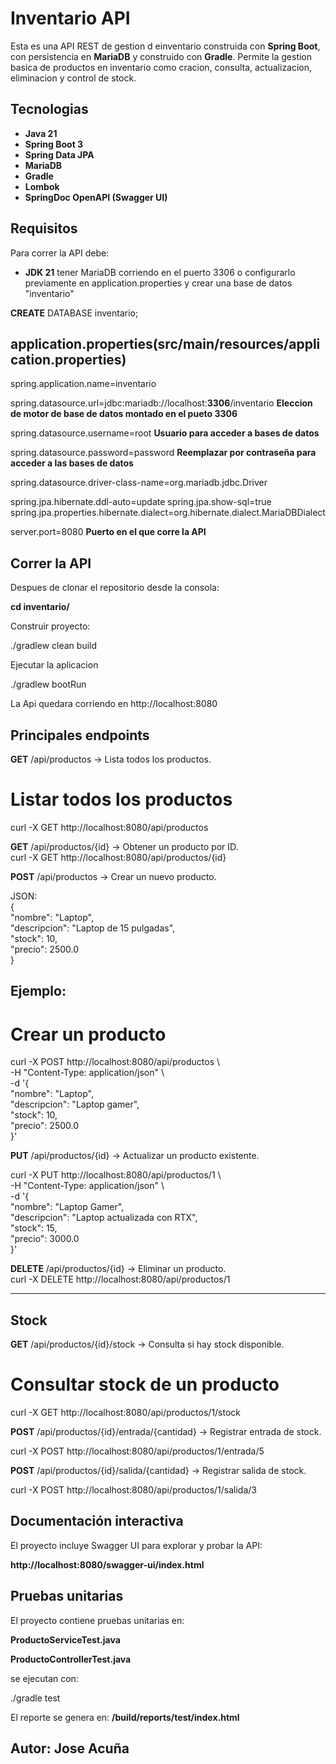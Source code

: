 # Inventario API

Esta es una API REST de gestion d einventario construida con **Spring Boot**, con persistencia en **MariaDB** y construido con **Gradle**.
Permite la gestion basica de productos en inventario como cracion, consulta, actualizacion, eliminacion y control de stock.


## Tecnologias

- **Java 21**
- **Spring Boot 3**
- **Spring Data JPA**
- **MariaDB**
- **Gradle**
- **Lombok**
- **SpringDoc OpenAPI (Swagger UI)**


## Requisitos 

Para correr la API debe:

- **JDK 21**
tener MariaDB corriendo en el puerto 3306 o configurarlo previamente en application.properties y crear una base de datos "inventario"

**CREATE** DATABASE inventario;

## application.properties(src/main/resources/application.properties)

spring.application.name=inventario

spring.datasource.url=jdbc:mariadb://localhost:__3306__/inventario **Eleccion de motor de base de datos montado en el pueto 3306**

spring.datasource.username=root  **Usuario para acceder a bases de datos**

spring.datasource.password=password **Reemplazar por contraseña para acceder a las bases de datos**

spring.datasource.driver-class-name=org.mariadb.jdbc.Driver

spring.jpa.hibernate.ddl-auto=update
spring.jpa.show-sql=true
spring.jpa.properties.hibernate.dialect=org.hibernate.dialect.MariaDBDialect

server.port=8080 **Puerto en el que corre la API**

## Correr la API

Despues de clonar el repositorio desde la consola:

**cd inventario/**

Construir proyecto:

./gradlew clean build

Ejecutar la aplicacion

./gradlew bootRun

La Api quedara corriendo en http://localhost:8080

## Principales endpoints

**GET** /api/productos -> Lista todos los productos.  

# Listar todos los productos  
curl -X GET http://localhost:8080/api/productos  

**GET** /api/productos/{id} -> Obtener un producto por ID.  
curl -X GET http://localhost:8080/api/productos/{id}
  
**POST** /api/productos -> Crear un nuevo producto.  

JSON:  
    {  
    "nombre": "Laptop",  
    "descripcion": "Laptop de 15 pulgadas",  
    "stock": 10,  
    "precio": 2500.0  
    }    

## Ejemplo:

# Crear un producto
curl -X POST http://localhost:8080/api/productos \  
-H "Content-Type: application/json" \  
-d '{  
  "nombre": "Laptop",  
  "descripcion": "Laptop gamer",  
  "stock": 10,  
  "precio": 2500.0  
}'  


**PUT** /api/productos/{id} -> Actualizar un producto existente.  

curl -X PUT http://localhost:8080/api/productos/1 \  
-H "Content-Type: application/json" \  
-d '{  
  "nombre": "Laptop Gamer",  
  "descripcion": "Laptop actualizada con RTX",  
  "stock": 15,  
  "precio": 3000.0  
}'  


**DELETE** /api/productos/{id} -> Eliminar un producto.  
curl -X DELETE http://localhost:8080/api/productos/1  


------------------------------------------

## Stock

**GET** /api/productos/{id}/stock -> Consulta si hay stock disponible.  

# Consultar stock de un producto  
curl -X GET http://localhost:8080/api/productos/1/stock  

**POST** /api/productos/{id}/entrada/{cantidad} → Registrar entrada de stock.  

curl -X POST http://localhost:8080/api/productos/1/entrada/5  

**POST** /api/productos/{id}/salida/{cantidad} → Registrar salida de stock.  

curl -X POST http://localhost:8080/api/productos/1/salida/3  


## Documentación interactiva

El proyecto incluye Swagger UI para explorar y probar la API:

**http://localhost:8080/swagger-ui/index.html**

## Pruebas unitarias

El proyecto contiene pruebas unitarias en:

**ProductoServiceTest.java**

**ProductoControllerTest.java**

se ejecutan con:

./gradle test

El reporte se genera en: **/build/reports/test/index.html**

## Autor: **Jose Acuña**